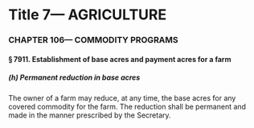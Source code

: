 
# Title 7— AGRICULTURE
### CHAPTER 106— COMMODITY PROGRAMS
#### § 7911. Establishment of base acres and payment acres for a farm
##### (h) Permanent reduction in base acres

The owner of a farm may reduce, at any time, the base acres for any covered commodity for the farm. The reduction shall be permanent and made in the manner prescribed by the Secretary.
